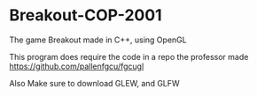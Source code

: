 # Breakout-COP-2001
The game Breakout made in C++, using OpenGL

This program does require the code in a repo the professor made https://github.com/pallenfgcu/fgcugl

Also Make sure to download GLEW, and GLFW
